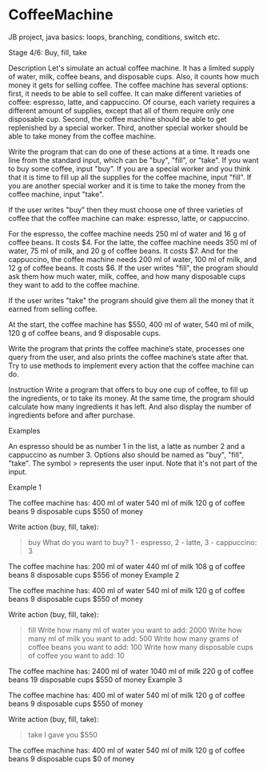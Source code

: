 # CoffeeMachine
JB project, java basics: loops, branching, conditions, switch etc.

Stage 4/6: Buy, fill, take

Description
Let's simulate an actual coffee machine. It has a limited supply of water, milk, coffee beans, and disposable cups. Also, it counts how much money it gets for selling coffee. The coffee machine has several options: first, it needs to be able to sell coffee. It can make different varieties of coffee: espresso, latte, and cappuccino. Of course, each variety requires a different amount of supplies, except that all of them require only one disposable cup. Second, the coffee machine should be able to get replenished by a special worker. Third, another special worker should be able to take money from the coffee machine.

Write the program that can do one of these actions at a time. It reads one line from the standard input, which can be "buy", "fill", or "take". If you want to buy some coffee, input "buy". If you are a special worker and you think that it is time to fill up all the supplies for the coffee machine, input "fill". If you are another special worker and it is time to take the money from the coffee machine, input "take".

If the user writes "buy" then they must choose one of three varieties of coffee that the coffee machine can make: espresso, latte, or cappuccino.

For the espresso, the coffee machine needs 250 ml of water and 16 g of coffee beans. It costs $4.
For the latte, the coffee machine needs 350 ml of water, 75 ml of milk, and 20 g of coffee beans. It costs $7.
And for the cappuccino, the coffee machine needs 200 ml of water, 100 ml of milk, and 12 g of coffee beans. It costs $6.
If the user writes "fill", the program should ask them how much water, milk, coffee, and how many disposable cups they want to add to the coffee machine.

If the user writes "take" the program should give them all the money that it earned from selling coffee.

At the start, the coffee machine has $550, 400 ml of water, 540 ml of milk, 120 g of coffee beans, and 9 disposable cups.

Write the program that prints the coffee machine’s state, processes one query from the user, and also prints the coffee machine’s state after that. Try to use methods to implement every action that the coffee machine can do.

Instruction
Write a program that offers to buy one cup of coffee, to fill up the ingredients, or to take its money. At the same time, the program should calculate how many ingredients it has left. And also display the number of ingredients before and after purchase.

Examples

An espresso should be as number 1 in the list, a latte as number 2 and a cappuccino as number 3.
Options also should be named as "buy", "fill", "take".
The symbol > represents the user input. Note that it's not part of the input.

Example 1

The coffee machine has:
400 ml of water
540 ml of milk
120 g of coffee beans
9 disposable cups
$550 of money

Write action (buy, fill, take): 
> buy
What do you want to buy? 1 - espresso, 2 - latte, 3 - cappuccino: 
> 3

The coffee machine has:
200 ml of water
440 ml of milk
108 g of coffee beans
8 disposable cups
$556 of money
Example 2

The coffee machine has:
400 ml of water
540 ml of milk
120 g of coffee beans
9 disposable cups
$550 of money

Write action (buy, fill, take): 
> fill
Write how many ml of water you want to add: 
> 2000
Write how many ml of milk you want to add: 
> 500
Write how many grams of coffee beans you want to add: 
> 100
Write how many disposable cups of coffee you want to add: 
> 10

The coffee machine has:
2400 ml of water
1040 ml of milk
220 g of coffee beans
19 disposable cups
$550 of money
Example 3

The coffee machine has:
400 ml of water
540 ml of milk
120 g of coffee beans
9 disposable cups
$550 of money

Write action (buy, fill, take): 
> take
I gave you $550

The coffee machine has:
400 ml of water
540 ml of milk
120 g of coffee beans
9 disposable cups
$0 of money
